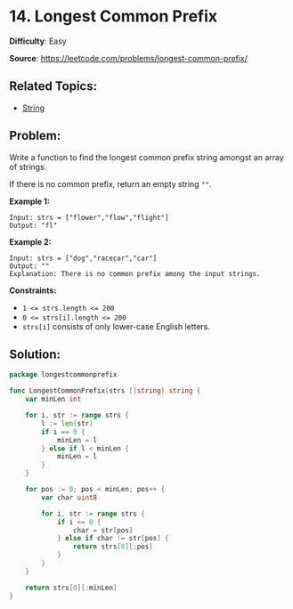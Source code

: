 # 14. Longest Common Prefix

**Difficulty**: Easy

**Source**: https://leetcode.com/problems/longest-common-prefix/

##  Related Topics:

* [String](https://leetcode.com/tag/string/)

## Problem:

Write a function to find the longest common prefix string amongst an array of strings.

If there is no common prefix, return an empty string `""`.

**Example 1:**

```
Input: strs = ["flower","flow","flight"]
Output: "fl"
```

**Example 2:**

```
Input: strs = ["dog","racecar","car"]
Output: ""
Explanation: There is no common prefix among the input strings.
```

**Constraints:**

- `1 <= strs.length <= 200`
- `0 <= strs[i].length <= 200`
- `strs[i]` consists of only lower-case English letters.

## Solution:

```go
package longestcommonprefix

func LongestCommonPrefix(strs []string) string {
	var minLen int

	for i, str := range strs {
		l := len(str)
		if i == 0 {
			minLen = l
		} else if l < minLen {
			minLen = l
		}
	}

	for pos := 0; pos < minLen; pos++ {
		var char uint8

		for i, str := range strs {
			if i == 0 {
				char = str[pos]
			} else if char != str[pos] {
				return strs[0][:pos]
			}
		}
	}

	return strs[0][:minLen]
}
```
